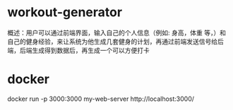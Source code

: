 # workout-generator

概述：用户可以通过前端界面，输入自己的个人信息（例如: 身高，体重 等，）和自己的健身经验，来让系统为他生成几套健身的计划，再通过前端发送信号给后端，后端生成得到数据后，再生成一个可以方便打卡


# docker

docker run -p 3000:3000 my-web-server
http://localhost:3000/
